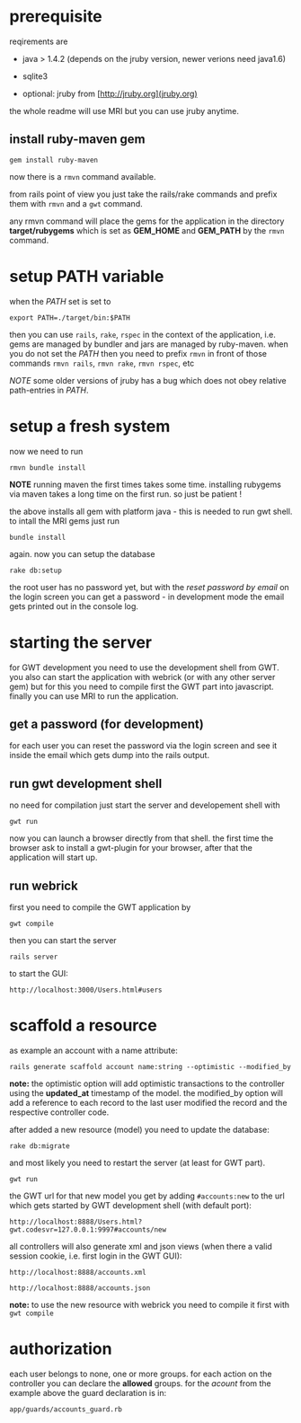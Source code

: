 # prerequisite

reqirements are

* java > 1.4.2 (depends on the jruby version, newer verions need java1.6)

* sqlite3

* optional: jruby from [http://jruby.org](jruby.org)

the whole readme will use MRI but you can use jruby anytime. 

## install ruby-maven gem

`gem install ruby-maven`

now there is a `rmvn` command available. 

from rails point of view you just take the rails/rake commands and prefix them with `rmvn` and a `gwt` command.

any rmvn command will place the gems for the application in the directory __target/rubygems__ which is set as **GEM\_HOME** and **GEM\_PATH** by the `rmvn` command.

# setup PATH variable

when the *PATH* set is set to

`export PATH=./target/bin:$PATH`

then you can use `rails`, `rake`, `rspec` in the context of the application, i.e. gems are managed by bundler and jars are managed by ruby-maven. when you do not set the *PATH* then you need to prefix `rmvn` in front of those commands `rmvn rails`, `rmvn rake`, `rmvn rspec`, etc

*NOTE* some older versions of jruby has a bug which does not obey relative path-entries in *PATH*.

# setup a fresh system

now we need to run

`rmvn bundle install`

**NOTE** running maven the first times takes some time. installing rubygems via maven takes a long time on the first run. so just be patient !

the above installs all gem with platform java - this is needed to run gwt shell. to intall the MRI gems just run

`bundle install`

again. now you can setup the database

`rake db:setup`

the root user has no password yet, but with the *reset password by email* on the login screen you can get a password - in development mode the email gets printed out in the console log.

# starting the server

for GWT development you need to use the development shell from GWT. you also can start the application with webrick (or with any other server gem) but for this you need to compile first the GWT part into javascript. finally you can use MRI to run the application.

## get a password (for development)

for each user you can reset the password via the login screen and see it inside the email which gets dump into the rails output.

## run gwt development shell

no need for compilation just start the server and developement shell with

`gwt run`

now you can launch a browser directly from that shell. the first time the browser ask to install a gwt-plugin for your browser, after that the application will start up.

## run webrick

first you need to compile the GWT application by

`gwt compile`

then you can start the server

`rails server`

to start the GUI:

`http://localhost:3000/Users.html#users`

# scaffold a resource

as example an account with a name attribute:

`rails generate scaffold account name:string --optimistic --modified_by`

**note:** the optimistic option will add optimistic transactions to the controller using the **updated_at** timestamp of the model. the modified_by option will add a reference to each record to the last user modified the record and the respective controller code.

after added a new resource (model) you need to update the database:

`rake db:migrate`

and most likely you need to restart the server (at least for GWT part).
 
`gwt run`

the GWT url for that new model you get by adding `#accounts:new` to the url which gets started by GWT development shell (with default port):

`http://localhost:8888/Users.html?gwt.codesvr=127.0.0.1:9997#accounts/new`

all controllers will also generate xml and json views (when there a valid session cookie, i.e. first login in the GWT GUI):

`http://localhost:8888/accounts.xml`

`http://localhost:8888/accounts.json`

**note:** to use the new resource with webrick you need to compile it first with `gwt compile`

# authorization

each user belongs to none, one or more groups. for each action on the controller you can declare the __allowed__ groups. for the _acount_ from the example above the guard declaration is in:

`app/guards/accounts_guard.rb`
